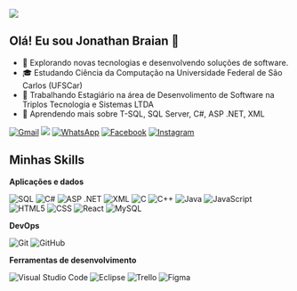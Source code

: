 ![](https://komarev.com/ghpvc/?username=iuricode&color=006bed)

## Olá! Eu sou Jonathan Braian 👋

- 🤔 Explorando novas tecnologias e desenvolvendo soluções de software.
- 🎓 Estudando Ciência da Computação na Universidade Federal de São Carlos (UFSCar)
- 💼 Trabalhando Estagiário na área de Desenvolimento de Software na Triplos Tecnologia e Sistemas LTDA
- 🌱 Aprendendo mais sobre T-SQL, SQL Server, C#, ASP .NET, XML

<p align="left">
  <a href="#" title="Gmail">
  <img src="https://img.shields.io/badge/-Gmail-FF0000?style=flat-square&labelColor=FF0000&logo=gmail&logoColor=white&link=jonathan.vaz@estudante.ufscar.br" alt="Gmail"/></a>
  <a href="#" title="LinkedIn">
  <img src="https://img.shields.io/badge/-Linkedin-0e76a8?style=flat-square&logo=Linkedin&logoColor=white&link=https://br.linkedin.com/in/jonathan-braian-dias-vaz-60530b200 alt="LinkedIn"/></a>
  <a href="#" title="WhatsApp">
  <img src="https://img.shields.io/badge/-WhatsApp-25d366?style=flat-square&labelColor=25d366&logo=whatsapp&logoColor=white&link=API-DO-SEU-WHATSAPP" alt="WhatsApp"/></a>
  <a href="#" title="Facebook">
  <img src="https://img.shields.io/badge/-Facebook-3b5998?style=flat-square&labelColor=3b5998&logo=facebook&logoColor=white&link=LINK-DO-SEU-FACEBOOK" alt="Facebook"/></a>
  <a href="#" title="Instagram">
  <img src="https://img.shields.io/badge/-Instagram-DF0174?style=flat-square&labelColor=DF0174&logo=instagram&logoColor=white&link=LINK-DO-SEU-INSTAGRAM" alt="Instagram"/></a>
</p>

## Minhas Skills

**Aplicações e dados**


![SQL](https://img.shields.io/badge/-SQL-333333?style=flat&logo=sql&logoColor=00599C)
![C#](https://img.shields.io/badge/-C%23-333333?style=flat&logo=c-sharp&logoColor=00599C)
![ASP .NET](https://img.shields.io/badge/.NET-333333?style=flat&logo=.net&logoColor=white)
![XML](https://img.shields.io/badge/-XML-333333?style=flat&logo=xml&logoColor=00599C)
![C](https://img.shields.io/badge/C-333333?style=flat&logo=C&logoColor=00599C)
![C++](https://img.shields.io/badge/-C++-333333?style=flat&logo=C%2B%2B&logoColor=00599C)
![Java](https://img.shields.io/badge/-Java-333333?style=flat&logo=Java&logoColor=007396)
![JavaScript](https://img.shields.io/badge/-JavaScript-333333?style=flat&logo=javascript)
![HTML5](https://img.shields.io/badge/-HTML5-333333?style=flat&logo=HTML5)
![CSS](https://img.shields.io/badge/-CSS-333333?style=flat&logo=CSS3&logoColor=1572B6)
![React](https://img.shields.io/badge/-React-333333?style=flat&logo=react)
![MySQL](https://img.shields.io/badge/-MySQL-333333?style=flat&logo=mysql)

**DevOps**

![Git](https://img.shields.io/badge/-Git-333333?style=flat&logo=git)
![GitHub](https://img.shields.io/badge/-GitHub-333333?style=flat&logo=github)

**Ferramentas de desenvolvimento**

![Visual Studio Code](https://img.shields.io/badge/-Visual%20Studio%20Code-333333?style=flat&logo=visual-studio-code&logoColor=007ACC)
![Eclipse](https://img.shields.io/badge/-Eclipse-333333?style=flat&logo=eclipse-ide&logoColor=2C2255)
![Trello](https://img.shields.io/badge/-Trello-333333?style=flat&logo=trello&logoColor=007ACC)
![Figma](https://img.shields.io/badge/-Figma-333333?style=flat&logo=figma&logoColor=007ACC)

<br/>
